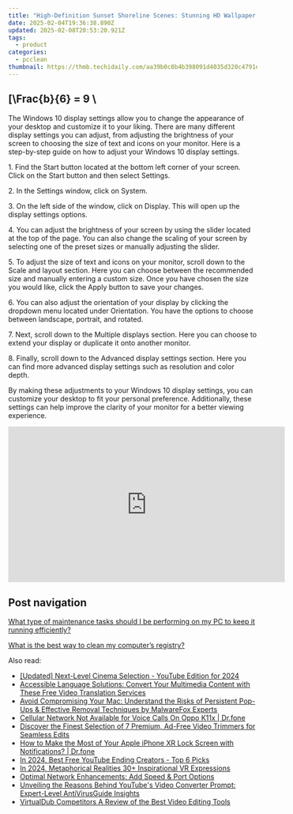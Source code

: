 ```yaml
---
title: "High-Definition Sunset Shoreline Scenes: Stunning HD Wallpaper and Backgrounds by YL Computing"
date: 2025-02-04T19:36:38.890Z
updated: 2025-02-08T20:53:20.921Z
tags:
  - product
categories:
  - pcclean
thumbnail: https://thmb.techidaily.com/aa39b0c8b4b398091d4035d320c4791ea5b2efa57b569d8f39427b85787484d2.jpg
---
```


## \[\Frac{b}{6} = 9 \

The Windows 10 display settings allow you to change the appearance of your desktop and customize it to your liking. There are many different display settings you can adjust, from adjusting the brightness of your screen to choosing the size of text and icons on your monitor. Here is a step-by-step guide on how to adjust your Windows 10 display settings. 

1\. Find the Start button located at the bottom left corner of your screen. Click on the Start button and then select Settings.

2\. In the Settings window, click on System.

3\. On the left side of the window, click on Display. This will open up the display settings options. 

4\. You can adjust the brightness of your screen by using the slider located at the top of the page. You can also change the scaling of your screen by selecting one of the preset sizes or manually adjusting the slider.

5\. To adjust the size of text and icons on your monitor, scroll down to the Scale and layout section. Here you can choose between the recommended size and manually entering a custom size. Once you have chosen the size you would like, click the Apply button to save your changes.

6\. You can also adjust the orientation of your display by clicking the dropdown menu located under Orientation. You have the options to choose between landscape, portrait, and rotated.

7\. Next, scroll down to the Multiple displays section. Here you can choose to extend your display or duplicate it onto another monitor.

8\. Finally, scroll down to the Advanced display settings section. Here you can find more advanced display settings such as resolution and color depth. 

By making these adjustments to your Windows 10 display settings, you can customize your desktop to fit your personal preference. Additionally, these settings can help improve the clarity of your monitor for a better viewing experience.

<!-- affiliate ads begin -->
<iframe width="560" height="315" src="https://www.youtube.com/embed/Jng92DT1n_Y?si=LvxQhsEJoymsM2iZ" title="YouTube video player" frameborder="0" allow="accelerometer; autoplay; clipboard-write; encrypted-media; gyroscope; picture-in-picture; web-share" referrerpolicy="strict-origin-when-cross-origin" allowfullscreen></iframe>
<!-- affiliate ads end -->

## Post navigation

[What type of maintenance tasks should I be performing on my PC to keep it running efficiently?](https://tools.techidaily.com/pcclean/products/)

[What is the best way to clean my computer’s registry?](https://tools.techidaily.com/pcclean/products/)

<ins class="adsbygoogle"
     style="display:block"
     data-ad-format="autorelaxed"
     data-ad-client="ca-pub-7571918770474297"
     data-ad-slot="1223367746"></ins>

<ins class="adsbygoogle"
     style="display:block"
     data-ad-client="ca-pub-7571918770474297"
     data-ad-slot="8358498916"
     data-ad-format="auto"
     data-full-width-responsive="true"></ins>

<span class="atpl-alsoreadstyle">Also read:</span>
<div><ul>
<li><a href="https://youtube-lab.techidaily.com/ed-next-level-cinema-selection-youtube-edition-for-2024/"><u>[Updated] Next-Level Cinema Selection - YouTube Edition for 2024</u></a></li>
<li><a href="https://win-hot.techidaily.com/accessible-language-solutions-convert-your-multimedia-content-with-these-free-video-translation-services/"><u>Accessible Language Solutions: Convert Your Multimedia Content with These Free Video Translation Services</u></a></li>
<li><a href="https://win-hot.techidaily.com/avoid-compromising-your-mac-understand-the-risks-of-persistent-pop-ups-and-effective-removal-techniques-by-malwarefox-experts/"><u>Avoid Compromising Your Mac: Understand the Risks of Persistent Pop-Ups & Effective Removal Techniques by MalwareFox Experts</u></a></li>
<li><a href="https://howto.techidaily.com/cellular-network-not-available-for-voice-calls-on-oppo-k11x-drfone-by-drfone-fix-android-problems-fix-android-problems/"><u>Cellular Network Not Available for Voice Calls On Oppo K11x | Dr.fone</u></a></li>
<li><a href="https://win-hot.techidaily.com/discover-the-finest-selection-of-7-premium-ad-free-video-trimmers-for-seamless-edits/"><u>Discover the Finest Selection of 7 Premium, Ad-Free Video Trimmers for Seamless Edits</u></a></li>
<li><a href="https://iphone-unlock.techidaily.com/how-to-make-the-most-of-your-apple-iphone-xr-lock-screen-with-notifications-drfone-by-drfone-ios/"><u>How to Make the Most of Your Apple iPhone XR Lock Screen with Notifications? | Dr.fone</u></a></li>
<li><a href="https://youtube-videos.techidaily.com/in-2024-best-free-youtube-ending-creators-top-6-picks/"><u>In 2024, Best Free YouTube Ending Creators - Top 6 Picks</u></a></li>
<li><a href="https://article-knowledge.techidaily.com/in-2024-metaphorical-realities-30plus-inspirational-vr-expressions/"><u>In 2024, Metaphorical Realities 30+ Inspirational VR Expressions</u></a></li>
<li><a href="https://hardware-tips.techidaily.com/optimal-network-enhancements-add-speed-and-port-options/"><u>Optimal Network Enhancements: Add Speed & Port Options</u></a></li>
<li><a href="https://win-hot.techidaily.com/unveiling-the-reasons-behind-youtubes-video-converter-prompt-expert-level-antivirusguide-insights/"><u>Unveiling the Reasons Behind YouTube's Video Converter Prompt: Expert-Level AntiVirusGuide Insights</u></a></li>
<li><a href="https://smart-video-creator.techidaily.com/virtualdub-competitors-a-review-of-the-best-video-editing-tools/"><u>VirtualDub Competitors A Review of the Best Video Editing Tools</u></a></li>
</ul></div>

